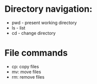 # Directory navigation:

- pwd - present working directory
- ls - list
- cd - change directory

# File commands

- cp: copy files
- mv: move files
- rm: remove files